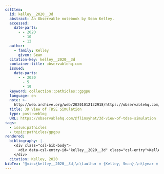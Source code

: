 ```yaml
---
cslItem:
  id: kelley__2020__3d
  abstract: An Observable notebook by Sean Kelley.
  accessed:
    date-parts:
      - - 2020
        - 10
        - 12
  author:
    - family: Kelley
      given: Sean
  citation-key: kelley__2020__3d
  container-title: observablehq.com
  issued:
    date-parts:
      - - 2020
        - 5
        - 19
  keyword: collection::pathicles::gpgpu
  language: en
  note: >-
    http://web.archive.org/web/20201012132918/https://observablehq.com/@flimsyhat/3d-view-of-tdse-simulation
  title: 3D View of TDSE Simulation
  type: post-weblog
  URL: https://observablehq.com/@flimsyhat/3d-view-of-tdse-simulation
tags:
  - issue:pathicles
  - topic:pathicles/gpgpu
rendered:
  bibliography: |-
    <div class="csl-bib-body">
      <div data-csl-entry-id="kelley__2020__3d" class="csl-entry">Kelley, S. 2020 “3D View of TDSE Simulation,” <i>observablehq.com</i>, 19 May. Available at: <a href='https://observablehq.com/@flimsyhat/3d-view-of-tdse-simulation'>https://observablehq.com/@flimsyhat/3d-view-of-tdse-simulation</a> (Accessed: October 12, 2020).</div>
    </div>
  citation: Kelley, 2020
bibTex: "@misc{kelley__2020__3d,\n\tauthor = {Kelley, Sean},\n\tyear = {2020},\n\tmonth = {may 19},\n\tnote = {http://web.archive.org/web/20201012132918/https://observablehq.com/@flimsyhat/3d-view-of-tdse-simulation},\n\ttitle = {3D {View} of {TDSE} {Simulation}},\n\thowpublished = {https://observablehq.com/@flimsyhat/3d-view-of-tdse-simulation},\n}\n\n"
---
```

